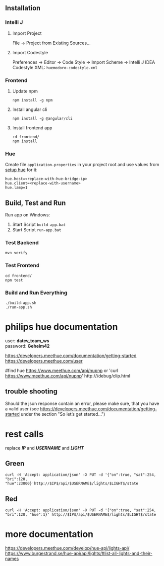 ## Installation

### Intelli J

1. Import Project

   File -> Project from Existing Sources...

2. Import Codestyle

    Preferences -> Editor -> Code Style -> Import Scheme -> Intelli J IDEA Codestyle XML: `huemodoro-codestyle.xml`


### Frontend

1. Update npm

    ```
    npm install -g npm
    ```

2. Install angular cli

    ```
    npm install -g @angular/cli
    ```

3. Install frontend app

    ```
    cd frontend/
    npm install
    ```

### Hue


Create file `application.properties` in your project root and use values from [setup hue](http://htmlpreview.github.io/?https://github.com/mklose/hue4junit/blob/master/setup_hue.html)  for it:

```
hue.host=<replace-with-hue-bridge-ip>
hue.client=<replace-with-username>
hue.lamp=1
```

## Build, Test and Run

Run app on Windows:
1. Start Script `build-app.bat`
2. Start Script `run-app.bat`

### Test Backend

```
mvn verify
```

### Test Frontend

```
cd frontend/
npm test
```

### Build and Run Everything

```
./build-app.sh
./run-app.sh
```


# philips hue documentation

user: __datev_team_ws__  
password: __Geheim42__

https://developers.meethue.com/documentation/getting-started
https://developers.meethue.com/user

#find hue
https://www.meethue.com/api/nupnp
or 'curl https://www.meethue.com/api/nupnp'
http://<bridge ip address>/debug/clip.html

## trouble shooting
Should the json response contain an error, please make sure, that you have a valid user (see https://developers.meethue.com/documentation/getting-started under the section "So let’s get started…")

# rest calls

replace __$IP$__ and __$USERNAME$__ and __$LIGHT$__

## Green
```curl -H 'Accept: application/json' -X PUT -d '{"on":true, "sat":254, "bri":120, "hue":23000}'http://$IP$/api/$USERNAME$/lights/$LIGHT$/state```

## Red
```curl -H 'Accept: application/json' -X PUT -d '{"on":true, "sat":254, "bri":120, "hue":1}' http://$IP$/api/$USERNAME$/lights/$LIGHT$/state```


# more documentation

https://developers.meethue.com/develop/hue-api/lights-api/
https://www.burgestrand.se/hue-api/api/lights/#list-all-lights-and-their-names
